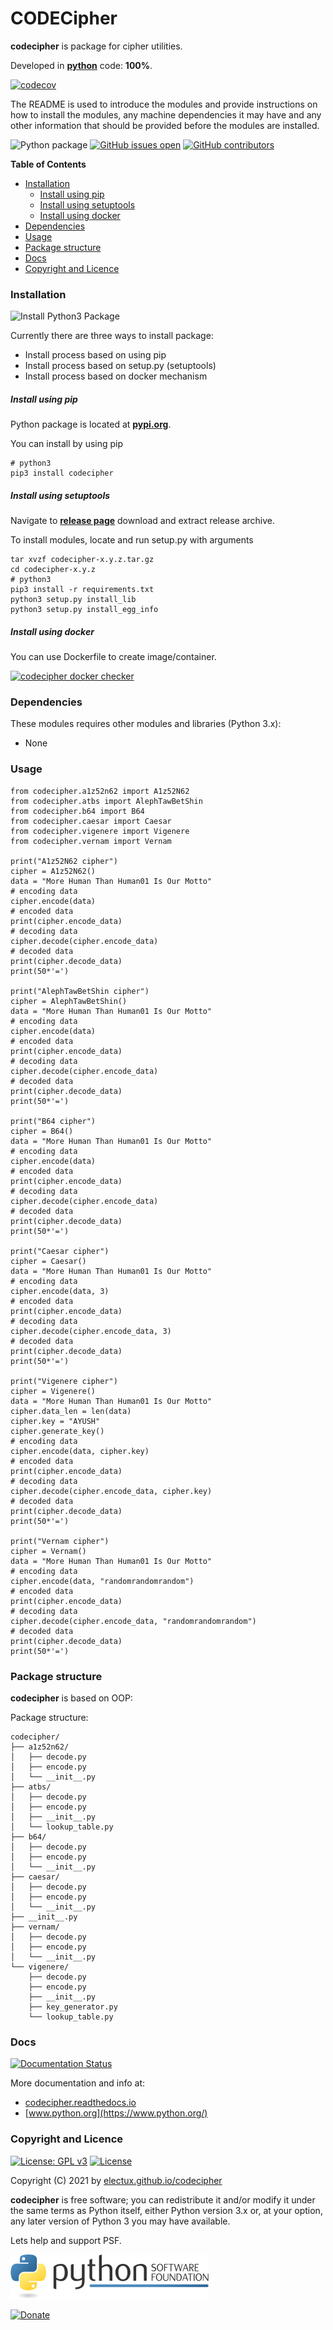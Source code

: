 # CODECipher

**codecipher** is package for cipher utilities.

Developed in **[python](https://www.python.org/)** code: **100%**.

[![codecov](https://codecov.io/gh/electux/codecipher/branch/main/graph/badge.svg?token=VNQOBXIHDB)](https://codecov.io/gh/electux/codecipher)

The README is used to introduce the modules and provide instructions on
how to install the modules, any machine dependencies it may have and any
other information that should be provided before the modules are installed.

![Python package](https://github.com/electux/codecipher/workflows/Python%20package%20codecipher/badge.svg?branch=main) [![GitHub issues open](https://img.shields.io/github/issues/electux/codecipher.svg)](https://github.com/electux/codecipher/issues) [![GitHub contributors](https://img.shields.io/github/contributors/electux/codecipher.svg)](https://github.com/electux/codecipher/graphs/contributors)

<!-- START doctoc generated TOC please keep comment here to allow auto update -->
<!-- DON'T EDIT THIS SECTION, INSTEAD RE-RUN doctoc TO UPDATE -->
**Table of Contents**

- [Installation](#installation)
    - [Install using pip](#install-using-pip)
    - [Install using setuptools](#install-using-setuptools)
    - [Install using docker](#install-using-docker)
- [Dependencies](#dependencies)
- [Usage](#usage)
- [Package structure](#package-structure)
- [Docs](#docs)
- [Copyright and Licence](#copyright-and-licence)

<!-- END doctoc generated TOC please keep comment here to allow auto update -->

### Installation

![Install Python3 Package](https://github.com/electux/codecipher/workflows/Install%20Python3%20Package%20codecipher/badge.svg?branch=main)

Currently there are three ways to install package:
* Install process based on using pip
* Install process based on setup.py (setuptools)
* Install process based on docker mechanism

##### Install using pip

Python package is located at **[pypi.org](https://pypi.org/project/codecipher/)**.

You can install by using pip
```
# python3
pip3 install codecipher
```

##### Install using setuptools

Navigate to **[release page](https://github.com/electux/codecipher/releases)** download and extract release archive.

To install modules, locate and run setup.py with arguments
```
tar xvzf codecipher-x.y.z.tar.gz
cd codecipher-x.y.z
# python3
pip3 install -r requirements.txt
python3 setup.py install_lib
python3 setup.py install_egg_info
```

##### Install using docker

You can use Dockerfile to create image/container.

[![codecipher docker checker](https://github.com/electux/codecipher/workflows/codecipher%20docker%20checker/badge.svg)](https://github.com/electux/codecipher/actions?query=workflow%3A%22codecipher+docker+checker%22)

### Dependencies

These modules requires other modules and libraries (Python 3.x):
* None

### Usage

```
from codecipher.a1z52n62 import A1z52N62
from codecipher.atbs import AlephTawBetShin
from codecipher.b64 import B64
from codecipher.caesar import Caesar
from codecipher.vigenere import Vigenere
from codecipher.vernam import Vernam

print("A1z52N62 cipher")
cipher = A1z52N62()
data = "More Human Than Human01 Is Our Motto"
# encoding data
cipher.encode(data)
# encoded data
print(cipher.encode_data)
# decoding data
cipher.decode(cipher.encode_data)
# decoded data
print(cipher.decode_data)
print(50*'=')

print("AlephTawBetShin cipher")
cipher = AlephTawBetShin()
data = "More Human Than Human01 Is Our Motto"
# encoding data
cipher.encode(data)
# encoded data
print(cipher.encode_data)
# decoding data
cipher.decode(cipher.encode_data)
# decoded data
print(cipher.decode_data)
print(50*'=')

print("B64 cipher")
cipher = B64()
data = "More Human Than Human01 Is Our Motto"
# encoding data
cipher.encode(data)
# encoded data
print(cipher.encode_data)
# decoding data
cipher.decode(cipher.encode_data)
# decoded data
print(cipher.decode_data)
print(50*'=')

print("Caesar cipher")
cipher = Caesar()
data = "More Human Than Human01 Is Our Motto"
# encoding data
cipher.encode(data, 3)
# encoded data
print(cipher.encode_data)
# decoding data
cipher.decode(cipher.encode_data, 3)
# decoded data
print(cipher.decode_data)
print(50*'=')

print("Vigenere cipher")
cipher = Vigenere()
data = "More Human Than Human01 Is Our Motto"
cipher.data_len = len(data)
cipher.key = "AYUSH"
cipher.generate_key()
# encoding data
cipher.encode(data, cipher.key)
# encoded data
print(cipher.encode_data)
# decoding data
cipher.decode(cipher.encode_data, cipher.key)
# decoded data
print(cipher.decode_data)
print(50*'=')

print("Vernam cipher")
cipher = Vernam()
data = "More Human Than Human01 Is Our Motto"
# encoding data
cipher.encode(data, "randomrandomrandom")
# encoded data
print(cipher.encode_data)
# decoding data
cipher.decode(cipher.encode_data, "randomrandomrandom")
# decoded data
print(cipher.decode_data)
print(50*'=')
```

### Package structure

**codecipher** is based on OOP:

Package structure:
```
codecipher/
├── a1z52n62/
│   ├── decode.py
│   ├── encode.py
│   └── __init__.py
├── atbs/
│   ├── decode.py
│   ├── encode.py
│   ├── __init__.py
│   └── lookup_table.py
├── b64/
│   ├── decode.py
│   ├── encode.py
│   └── __init__.py
├── caesar/
│   ├── decode.py
│   ├── encode.py
│   └── __init__.py
├── __init__.py
├── vernam/
│   ├── decode.py
│   ├── encode.py
│   └── __init__.py
└── vigenere/
    ├── decode.py
    ├── encode.py
    ├── __init__.py
    ├── key_generator.py
    └── lookup_table.py
```

### Docs

[![Documentation Status](https://readthedocs.org/projects/codecipher/badge/?version=latest)](https://codecipher.readthedocs.io/projects/codecipher/en/latest/?badge=latest)

More documentation and info at:
* [codecipher.readthedocs.io](https://codecipher.readthedocs.io/en/latest/)
* [www.python.org](https://www.python.org/)

### Copyright and Licence

[![License: GPL v3](https://img.shields.io/badge/License-GPLv3-blue.svg)](https://www.gnu.org/licenses/gpl-3.0) [![License](https://img.shields.io/badge/License-Apache%202.0-blue.svg)](https://opensource.org/licenses/Apache-2.0)

Copyright (C) 2021 by [electux.github.io/codecipher](https://electux.github.io/codecipher/)

**codecipher** is free software; you can redistribute it and/or modify
it under the same terms as Python itself, either Python version 3.x or,
at your option, any later version of Python 3 you may have available.

Lets help and support PSF.

[![Python Software Foundation](https://raw.githubusercontent.com/electux/codecipher/dev/docs/psf-logo-alpha.png)](https://www.python.org/psf/)

[![Donate](https://www.paypalobjects.com/en_US/i/btn/btn_donateCC_LG.gif)](https://psfmember.org/index.php?q=civicrm/contribute/transact&reset=1&id=2)
